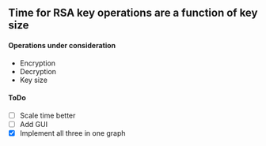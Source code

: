 ## Time for RSA key operations are a function of key size

#### Operations under consideration

- Encryption
- Decryption
- Key size

#### ToDo

- [ ] Scale time better
- [ ] Add GUI
- [x] Implement all three in one graph
